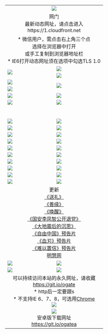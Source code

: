 ﻿<table>
  <tr></tr>
  <tr><td colspan=2 align=center><img src="https://cloud.githubusercontent.com/assets/11880933/13434984/f430fae2-e012-11e5-814f-c2df1e82b247.jpg" /></td></tr>
  <tr><td colspan=2 align=center>网门<br>最新动态网址，请点击进入
<br>https://1.cloudfront.net
    </td>
  </tr>
  <tr>
    <td colspan=2 align=center>* 微信用户，需点击右上角三个点<br>选择在浏览器中打开<br>或手工复制到浏览器地址栏
    <br>* IE6打开动态网址须在选项中勾选TLS 1.0</td>
  </tr>
  <tr>
    <td rowspan=2><a href="https://1.cloudfront.net/ogUP.aspx?name=11DKC.mp4&list=11DKC" target="_blank"><img src="https://1.cloudfront.net/Up/11DKC1.jpg" /></a></td> 
    <td><div><a href="https://1.cloudfront.net/ogUP.aspx?name=LRWS.mp4&list=LRWS" target="_blank"><img src="https://1.cloudfront.net/Up/LRWS.jpg" /></a></td>
   </tr>
  <tr>
    <td><a href="https://1.cloudfront.net/ogNiceVedio.aspx" target="_blank"><img src="https://1.cloudfront.net/Up/11TGKDY.jpg" /></a></td>
  </tr>
  <tr>
    <td><a href="https://1.cloudfront.net/ogUP.aspx?name=JQR.mp4&count=2" target="_blank"><img src="https://1.cloudfront.net/Up/JQR.jpg" /></a></td>   
    <td rowspan=2><a href="https://1.cloudfront.net/ogUP.aspx?name=JP.mp4&count=9" target="_blank"><img src="https://1.cloudfront.net/Up/JP.jpg" /></td>
  </tr>
  <tr>
    <td><a href="https://1.cloudfront.net/ogUP.aspx?name=WH.mp4" target="_blank"><img src="https://1.cloudfront.net/Up/WH.jpg" /></a></td>
  </tr>
  <tr>
    <td><a href="https://1.cloudfront.net/ogUP.aspx?name=SSZJ.mp4&list=SSZJ" target="_blank"><img src="https://1.cloudfront.net/Up/SSZJ.jpg" /></a></td>
    <td><a href="https://1.cloudfront.net/ogUP.aspx?name=1XQK.mp4&count=13" target="_blank"><img src="https://1.cloudfront.net/Up/1XQK.jpg" /></a</td>
  </tr>
  <tr>
    <td><a href="https://1.cloudfront.net/ogUP.aspx?name=ZY.mp4&count=2015|16" target="_blank"><img src="https://1.cloudfront.net/Up/ZY.jpg" /></a</td>
    <td><a href="https://1.cloudfront.net/ogUP.aspx?name=XTFY.mp4&count=B|2,A|24" target="_blank"><img src="https://1.cloudfront.net/Up/XTFY.jpg" /></a></td>
  </tr>
  <tr height="40">
  </tr>
  <tr>
    <td><a href="https://1.cloudfront.net/ogUP.aspx?name=4SQQ.mp4&list=4SQQ" target="_blank"><img src="https://1.cloudfront.net/Up/4SQQ0.jpg"/></a></td>
    <td><a href="https://1.cloudfront.net/ogUP.aspx?name=4SHQ.mp4&list=4SHQ" target="_blank"><img src="https://1.cloudfront.net/Up/4SHQ0.jpg"/></a></td>
  </tr>
  <tr>
    <td><a href="https://1.cloudfront.net/ogUP.aspx?name=4SZG.mp4&list=4SZG" target="_blank"><img src="https://1.cloudfront.net/Up/4SZG0.jpg"/></a></td>
    <td><a href="https://1.cloudfront.net/ogUP.aspx?name=4SDJ.mp4&list=4SDJ" target="_blank"><img src="https://1.cloudfront.net/Up/4SDJ0.jpg"/></a></td>
  </tr>
  <tr>
    <td><a href="https://1.cloudfront.net/ogUP.aspx?name=4SGX.mp4&list=4SGX" target="_blank"><img src="https://1.cloudfront.net/Up/4SGX0.jpg"/></a></td>
    <td><a href="https://1.cloudfront.net/ogUP.aspx?name=4SHD.mp4&list=4SHD" target="_blank"><img src="https://1.cloudfront.net/Up/4SHD0.jpg"/></a></td>
  </tr>
  <tr>
    <td><a href="https://1.cloudfront.net/ogUP.aspx?name=4CTX.mp4&list=4CTX" target="_blank"><img src="https://1.cloudfront.net/Up/4CTX0.jpg"/></a></td>
    <td><a href="https://1.cloudfront.net/ogUP.aspx?name=4CWZ.mp4&list=4CWZ" target="_blank"><img src="https://1.cloudfront.net/Up/4CWZ0.jpg"/></a></td>
  </tr>
  <tr>
    <td><a href="https://1.cloudfront.net/onUP.aspx?name=https://d1lqqjldbsh7xo.cloudfront.net/" target="_blank"><img src="https://1.cloudfront.net/Up/0DTW.jpg"/></a></td>
    <td><a href="https://1.cloudfront.net/onUP.aspx?name=https://d240ns8up8earz.cloudfront.net/acenter/" target="_blank"><img src="https://1.cloudfront.net/Up/0TDW.jpg" /></a></td>
  </tr>
  <tr>
    <td><a href="https://1.cloudfront.net/onUP.aspx?name=https://d4508d6vomz2p.cloudfront.net/gb/nsc413.htm" target="_blank"><img src="https://1.cloudfront.net/Up/0DJY.jpg" /></a></td>
    <td><a href="https://1.cloudfront.net/onUP.aspx?name=https://dilo7bqpjb57y.cloudfront.net/xtr/gb/prog204.html" target="_blank"><img src="https://1.cloudfront.net/Up/0XTR.jpg" /></a></td>
  </tr>
  <tr>
    <td><a href="https://1.cloudfront.net/onUP.aspx?name=https://d3aj00iefsmfgc.cloudfront.net/" target="_blank"><img src="https://1.cloudfront.net/Up/0MHW.jpg" /></a></td>
    <td><a href="https://1.cloudfront.net/onUP.aspx?name=https://d20wz7qt14x5d2.cloudfront.net/" target="_blank"><img src="https://1.cloudfront.net/Up/0ZJW.jpg" /></a></td>
  </tr>
  <tr>
    <td><a href="https://1.cloudfront.net/ogUP.aspx?name=0FG.zip" target="_blank"><img src="https://1.cloudfront.net/Up/0FG.jpg" /></a></td>
    <td><a href="https://1.cloudfront.net/ogUP.aspx?name=0FGA.apk" target="_blank"><img src="https://1.cloudfront.net/Up/0FGA.jpg" /></a></td>
  </tr>
  <tr>
    <td><a href="https://1.cloudfront.net/ogUP.aspx?name=0U.zip" target="_blank"><img src="https://1.cloudfront.net/Up/0U.jpg" /></a></td>
    <td><a href="https://1.cloudfront.net/ogUP.aspx?name=0UA.apk" target="_blank"><img src="https://1.cloudfront.net/Up/0UA.jpg" /></a></td>
  </tr>
  <tr>
    <td><a href="https://1.cloudfront.net/ogUP.aspx?name=0iPPOTV.zip" target="_blank"><img src="https://1.cloudfront.net/Up/0iPPOTV.jpg" /></a></td>
    <td><a href="https://1.cloudfront.net/ogUP.aspx?name=0iNTD.apk" target="_blank"><img src="https://1.cloudfront.net/Up/0iNTD.jpg" /></a></td>
  </tr>
  <tr>
    <td colspan=2 align=center>更新<br>
      <a href="https://1.cloudfront.net/ogUP.aspx?name=4ESL.mp4" target="_blank">《送礼》</a><br>
      <a href="https://1.cloudfront.net/ogUP.aspx?name=4ESY.mp4" target="_blank">《善缘》</a><br>
      <a href="https://1.cloudfront.net/ogUP.aspx?name=4EHX.mp4" target="_blank">《唤醒》</a><br>
      <a href="https://1.cloudfront.net/ogUP.aspx?name=4LFZ.mp4" target="_blank">《国安李凤智公开退党》</a><br>
      <a href="https://1.cloudfront.net/ogUP.aspx?name=4DDZHDCS.mp4" target="_blank">《大地震后的沉思》</a><br>
      <a href="https://1.cloudfront.net/ogUP.aspx?name=11ZYZG0.mp4" target="_blank">《自由中国》预告片</a><br>
      <a href="https://1.cloudfront.net/ogUP.aspx?name=11XR.mp4" target="_blank">《血刃》预告片</a><br>
      <a href="https://1.cloudfront.net/ogUP.aspx?name=11NYZX.mp4&count=2" target="_blank">《难以置信》预告片</a><br>
      <a href="https://1.cloudfront.net/onUP.aspx?name=https://www.minghui.org/" target="_blank">明慧网</a></td>
    </td>
  </tr>
  <tr>
    <td><a href="https://1.cloudfront.net/ogNice.aspx" target="_blank"><img src="https://1.cloudfront.net/Up/0WCYY.jpg" /></a></td>
    <td><a href="https://1.cloudfront.net/onCO.aspx?ob=600事物&op=增删改&args=WH1~%23类型6新闻%7c%23类型6评论&mode=" target="_blank"><img src="https://1.cloudfront.net/Up/0WZTT.jpg" /></a></td> 
  </tr>
  <tr>
    <td><a href="https://1.cloudfront.net/ogDY.aspx" target="_blank"><img src="https://1.cloudfront.net/Up/0FK.jpg" /></a></td>
    <td><a href="https://1.cloudfront.net/ogST.aspx" target="_blank"><img src="https://1.cloudfront.net/Up/0ST.jpg" /></a></td> 
  </tr>
  <tr>
    <td colspan=2 align=center>可以持续访问本站的永久网址，请收藏<br/><a href="https://git.io/ogate" target="_blank">https://git.io/ogate</a><br/>* http后一定要跟s<br/>* 不支持IE 6、7、8，可选用<a href="https://1.cloudfront.net/ogUP.aspx?name=0ChromePortable.zip">Chrome</a><br/><a href="https://1.cloudfront.net/Up/0WMGDL2.png" target="_blank"><img src="https://1.cloudfront.net/Up/0WMGD2.png"/></a></td>
  </tr>
  <tr>
    <td colspan=2 align=center><a href="https://1.cloudfront.net/ogUP.aspx?name=0oGate.apk" target="_blank"><img src="https://cloud.githubusercontent.com/assets/11880933/13720399/75e143ee-e842-11e5-9f0a-1421f423c80f.jpg" /></a><br>安卓版下载网址<br><a href="https://git.io/ogatea">https://git.io/ogatea</a></td>
  </tr>
  <!--tr>
    <td colspan=2 align=center>可能失效的动态网址
    </td>
  </tr-->
</table>
